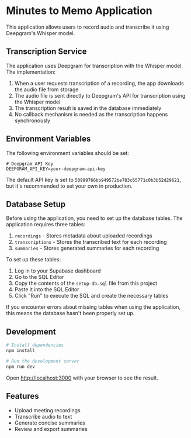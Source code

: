 # Minutes to Memo Application

This application allows users to record audio and transcribe it using Deepgram's Whisper model.

## Transcription Service

The application uses Deepgram for transcription with the Whisper model. The implementation:

1. When a user requests transcription of a recording, the app downloads the audio file from storage
2. The audio file is sent directly to Deepgram's API for transcription using the Whisper model
3. The transcription result is saved in the database immediately
4. No callback mechanism is needed as the transcription happens synchronously

## Environment Variables

The following environment variables should be set:

```
# Deepgram API Key
DEEPGRAM_API_KEY=your-deepgram-api-key
```

The default API key is set to `50999766bb949572be783c65771c0b3b52d29621`, but it's recommended to set your own in production.

## Database Setup

Before using the application, you need to set up the database tables. The application requires three tables:

1. `recordings` - Stores metadata about uploaded recordings
2. `transcriptions` - Stores the transcribed text for each recording
3. `summaries` - Stores generated summaries for each recording

To set up these tables:

1. Log in to your Supabase dashboard
2. Go to the SQL Editor
3. Copy the contents of the `setup-db.sql` file from this project
4. Paste it into the SQL Editor
5. Click "Run" to execute the SQL and create the necessary tables

If you encounter errors about missing tables when using the application, this means the database hasn't been properly set up.

## Development

```bash
# Install dependencies
npm install

# Run the development server
npm run dev
```

Open [http://localhost:3000](http://localhost:3000) with your browser to see the result.

## Features

- Upload meeting recordings
- Transcribe audio to text
- Generate concise summaries
- Review and export summaries 